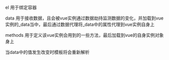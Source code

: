 el 	用于绑定容器

data		用于接收数据，且会被vue实例通过数据劫持监测数据的变化，并加载到vue实例的_data当中，最后通过数据代理将_data中的属性代理到vue实例自身上

methods		用于定义该vue实例会用到的一些方法，最后加载到vue的自身实例对象身上


当data中的值发生改变时模板将会重新解析
